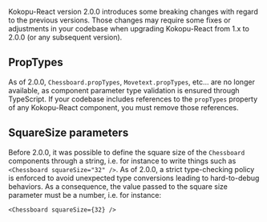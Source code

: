 Kokopu-React version 2.0.0 introduces some breaking changes with regard to the previous versions.
Those changes may require some fixes or adjustments in your codebase when upgrading Kokopu-React
from 1.x to 2.0.0 (or any subsequent version).



PropTypes
---------

As of 2.0.0, `Chessboard.propTypes`, `Movetext.propTypes`, etc... are no longer available, as component parameter type validation
is ensured through TypeScript. If your codebase includes references to the `propTypes` property of any Kokopu-React component,
you must remove those references.



SquareSize parameters
---------------------

Before 2.0.0, it was possible to define the square size of the `Chessboard` components through a string, i.e. for instance to write
things such as `<Chessboard squareSize="32" />`. As of 2.0.0, a strict type-checking policy is enforced to avoid unexpected type
conversions leading to hard-to-debug behaviors. As a consequence, the value passed to the square size parameter must be a number,
i.e. for instance:

```plain
<Chessboard squareSize={32} />
```

